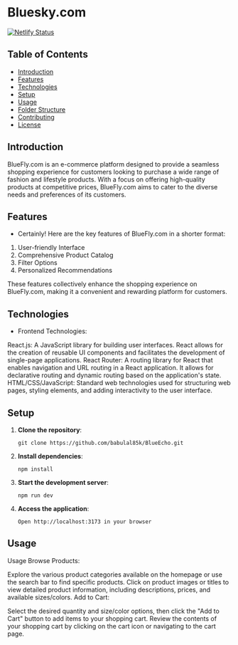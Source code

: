 # Bluesky.com

[![Netlify Status](https://api.netlify.com/api/v1/badges/ef4cf793-fb54-4b6a-80eb-4ae10c7524cb/deploy-status)](https://app.netlify.com/sites/bluecho/deploys)

## Table of Contents

- [Introduction](#introduction)
- [Features](#features)
- [Technologies](#technologies)
- [Setup](#setup)
- [Usage](#usage)
- [Folder Structure](#folder-structure)
- [Contributing](#contributing)
- [License](#license)

## Introduction

BlueFly.com is an e-commerce platform designed to provide a seamless shopping experience for customers looking to purchase a wide range of fashion and lifestyle products. With a focus on offering high-quality products at competitive prices, BlueFly.com aims to cater to the diverse needs and preferences of its customers.

## Features

- Certainly! Here are the key features of BlueFly.com in a shorter format:

1. User-friendly Interface
2. Comprehensive Product Catalog
3. Filter Options
4. Personalized Recommendations

These features collectively enhance the shopping experience on BlueFly.com, making it a convenient and rewarding platform for customers.

## Technologies

- Frontend Technologies:

React.js: A JavaScript library for building user interfaces. React allows for the creation of reusable UI components and facilitates the development of single-page applications.
React Router: A routing library for React that enables navigation and URL routing in a React application. It allows for declarative routing and dynamic routing based on the application's state.
HTML/CSS/JavaScript: Standard web technologies used for structuring web pages, styling elements, and adding interactivity to the user interface.

## Setup

1. **Clone the repository**:

   ```
   git clone https://github.com/babulal85k/BlueEcho.git
   ```

2. **Install dependencies**:

   ```
   npm install
   ```

3. **Start the development server**:

   ```
   npm run dev
   ```

4. **Access the application**:
   ```
   Open http://localhost:3173 in your browser
   ```

## Usage

Usage
Browse Products:

Explore the various product categories available on the homepage or use the search bar to find specific products.
Click on product images or titles to view detailed product information, including descriptions, prices, and available sizes/colors.
Add to Cart:

Select the desired quantity and size/color options, then click the "Add to Cart" button to add items to your shopping cart.
Review the contents of your shopping cart by clicking on the cart icon or navigating to the cart page.

